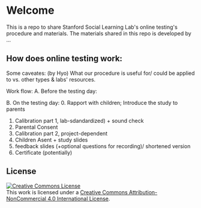 # Welcome

This is a repo to share Stanford Social Learning Lab's online testing's procedure and materials. 
The materials shared in this repo is developed by ...


## How does online testing work:
Some caveates: (by Hyo) What our procedure is useful for/ could be applied to vs. other types & labs' resources.

Work flow:
A. Before the testing day:

B. On the testing day: 
  0. Rapport with children; Introduce the study to parents
  1. Calibration part 1, lab-sdandardized) + sound check
  2. Parental Consent
  3. Calibration part 2, project-dependent
  4. Children Asent + study slides
  5. feedback slides (+optional questions for recording)/ shortened version
  6. Certificate (potentially)


## License
<a rel="license" href="http://creativecommons.org/licenses/by-nc/4.0/"><img alt="Creative Commons License" style="border-width:0" src="https://i.creativecommons.org/l/by-nc/4.0/88x31.png" /></a><br />This work is licensed under a <a rel="license" href="http://creativecommons.org/licenses/by-nc/4.0/">Creative Commons Attribution-NonCommercial 4.0 International License</a>.

